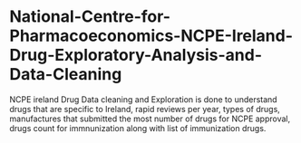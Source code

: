 # National-Centre-for-Pharmacoeconomics-NCPE-Ireland-Drug-Exploratory-Analysis-and-Data-Cleaning
NCPE ireland Drug Data cleaning and Exploration is done to understand drugs that are specific to Ireland, rapid reviews per year, types of drugs, manufactures that submitted the most number of drugs for NCPE approval, drugs count for immnunization along with list of immunization drugs.

